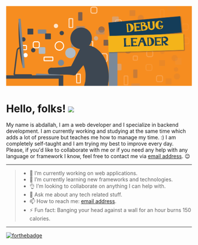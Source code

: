 [![picture](https://github.com/debugleader/debugleader/blob/master/work.png)](https://debugleader.github.io)
------
Hello, folks! <img src="https://raw.githubusercontent.com/MartinHeinz/MartinHeinz/master/wave.gif" width="30px">
======
My name is abdallah, I am a web developer and I specialize in backend development. I am currently working and studying at the same time which adds a lot of pressure but teaches me how to manage my time. :) I am completely self-taught and I am trying my best to improve every day. Please, if you'd like to collaborate with me or if you need any help with any language or framework I know, feel free to contact me via [email address](mailto:alkhassakyabdallah@gmail.com). :wink:

---
> - 🔭 I’m currently working on web applications.
>- 🌱 I’m currently learning new frameworks and technologies.
>- :ok_hand: I’m looking to collaborate on anything I can help with.
>- 💬 Ask me about any tech related stuff.
>- 📫 How to reach me: [email address](mailto:alkhassakyabdallah@gmail.com).
>- ⚡ Fun fact: Banging your head against a wall for an hour burns 150 calories.
---
[![forthebadge](https://forthebadge.com/images/badges/built-by-developers.svg)](https://debugleader.github.io)
